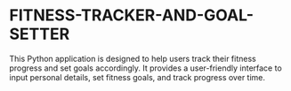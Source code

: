 # FITNESS-TRACKER-AND-GOAL-SETTER
This Python application is designed to help users track their fitness progress and set goals accordingly. It provides a user-friendly interface to input personal details, set fitness goals, and track progress over time.
